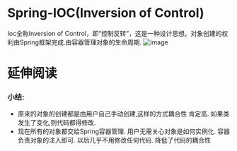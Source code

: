 # Spring-IOC(Inversion of Control)
Ioc全称Inversion of Control，即“控制反转”，这是一种设计思想。对象创建的权利由Spring框架完成.由容器管理对象的生命周期.
![image](https://user-images.githubusercontent.com/39553613/143372624-7806f03d-809f-4eb9-936e-a1b14693a81c.png)


# 延伸阅读

### 小结:
* 原来的对象的创建都是由用户自己手动创建,这样的方式耦合性 肯定高. 如果类发生了变化,则代码都得修改.
* 现在所有的对象都交给Spring容器管理. 用户无需关心对象是如何实例化. 容器负责对象的注入即可. 以后几乎不用修改任何代码. 降低了代码的耦合性
